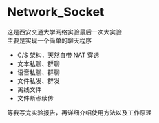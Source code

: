 # Network_Socket

这是西安交通大学网络实验最后一次大实验  
主要是实现一个简单的聊天程序  
* C/S 架构，天然自带 NAT 穿透
* 文本私聊、群聊
* 语音私聊、群聊
* 文件私发、群发
* 离线文件
* 文件断点续传

等我写完实验报告，再详细介绍使用方法以及工作原理
